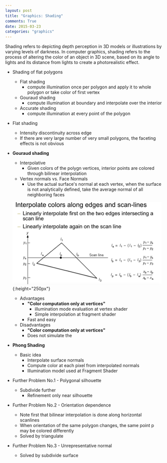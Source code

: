 ```yaml
---
layout: post
title: "Graphics: Shading"
comments: True
date: 2015-03-23
categories: "graphics"
---
```

Shading refers to depicting depth perception in 3D models or illustrations by varying levels of darkness. In computer graphics, shading refers to the process of altering the color of an object in 3D scene, based on its angle to lights and its distance from lights to create a photorealistic effect.

<!--more-->

* Shading of flat polygons
  * Flat shading
    * compute illumination once per polygon and apply it to whole polygon or take color of first vertex
  * Gouraud shading
    * compute illumination at boundary and interpolate over the interior
  * Accurate shading
    * compute illumination at every point of the polygon
* Flat shading
  * Intensity discontinuity across edge
  * If there are very large number of very small polygons, the faceting effects is not obvious
* __Gouraud shading__
  * Interpolative
    * Given colors of the polygn vertices, interior points are colored through bilinear interpolation
  * Vertex normals vs. Face Normals
    * Use the actual surface's normal at each vertex, when the surface is not analytically defined, take the average normal of all neighboring faces

  ![alt "color interpolation"](/images/posts/2015-03-23-color-interpolation.png){:height="250px"}
  
  * Advantages
    * __"Color computation only at vertices"__
      * illumination mode evaluation at vertex shader
      * Simple interpolation at fragment shader
    * Fast and easy
  * Disadvantages
    * __"Color computation only at vertices"__
    * Does not simulate the
* __Phong Shading__
  * Basic idea
    * Interpolate surface normals
    * Compute color at each pixel from interpolated normals
    * Illumination model used at Fragment Shader
* Further Problem No.1 - Polygonal silhouette
  * Subdivide further
    * Refinement only near silhouette
* Further Problem No.2 - Orientation dependence
  * Note first that bilinear interpolation is done along horizontal scanlines
  * When orientation of the same polygon changes, the same point p may be colored differently
  * Solved by triangulate
* Further Problem No.3 - Unrepresentative normal
  * Solved by subdivide surface
